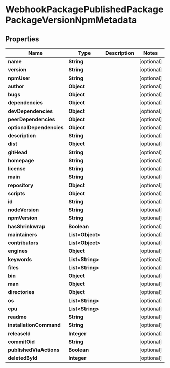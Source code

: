 

# WebhookPackagePublishedPackagePackageVersionNpmMetadata


## Properties

| Name | Type | Description | Notes |
|------------ | ------------- | ------------- | -------------|
|**name** | **String** |  |  [optional] |
|**version** | **String** |  |  [optional] |
|**npmUser** | **String** |  |  [optional] |
|**author** | **Object** |  |  [optional] |
|**bugs** | **Object** |  |  [optional] |
|**dependencies** | **Object** |  |  [optional] |
|**devDependencies** | **Object** |  |  [optional] |
|**peerDependencies** | **Object** |  |  [optional] |
|**optionalDependencies** | **Object** |  |  [optional] |
|**description** | **String** |  |  [optional] |
|**dist** | **Object** |  |  [optional] |
|**gitHead** | **String** |  |  [optional] |
|**homepage** | **String** |  |  [optional] |
|**license** | **String** |  |  [optional] |
|**main** | **String** |  |  [optional] |
|**repository** | **Object** |  |  [optional] |
|**scripts** | **Object** |  |  [optional] |
|**id** | **String** |  |  [optional] |
|**nodeVersion** | **String** |  |  [optional] |
|**npmVersion** | **String** |  |  [optional] |
|**hasShrinkwrap** | **Boolean** |  |  [optional] |
|**maintainers** | **List&lt;Object&gt;** |  |  [optional] |
|**contributors** | **List&lt;Object&gt;** |  |  [optional] |
|**engines** | **Object** |  |  [optional] |
|**keywords** | **List&lt;String&gt;** |  |  [optional] |
|**files** | **List&lt;String&gt;** |  |  [optional] |
|**bin** | **Object** |  |  [optional] |
|**man** | **Object** |  |  [optional] |
|**directories** | **Object** |  |  [optional] |
|**os** | **List&lt;String&gt;** |  |  [optional] |
|**cpu** | **List&lt;String&gt;** |  |  [optional] |
|**readme** | **String** |  |  [optional] |
|**installationCommand** | **String** |  |  [optional] |
|**releaseId** | **Integer** |  |  [optional] |
|**commitOid** | **String** |  |  [optional] |
|**publishedViaActions** | **Boolean** |  |  [optional] |
|**deletedById** | **Integer** |  |  [optional] |



